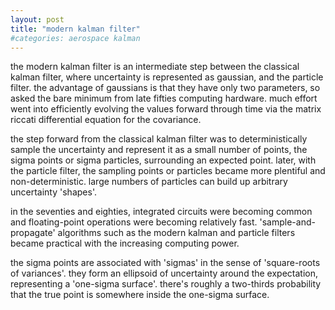 ```yaml
---
layout: post
title: "modern kalman filter"
#categories: aerospace kalman
---
```

the modern kalman filter is an intermediate step between the classical kalman filter, where uncertainty is represented as gaussian, and the particle filter. the advantage of gaussians is that they have only two parameters, so asked the bare minimum from late fifties computing hardware. much effort went into efficiently evolving the values forward through time via the matrix riccati differential equation for the covariance.

the step forward from the classical kalman filter was to deterministically sample the uncertainty and represent it as a small number of points, the sigma points or sigma particles, surrounding an expected point. later, with the particle filter, the sampling points or particles became more plentiful and non-deterministic. large numbers of particles can build up arbitrary uncertainty 'shapes'. 

in the seventies and eighties, integrated circuits were becoming common and floating-point operations were becoming relatively fast. 'sample-and-propagate' algorithms such as the modern kalman and particle filters became practical with the increasing computing power.

the sigma points are associated with 'sigmas' in the sense of 'square-roots of variances'. they form an ellipsoid of uncertainty around the expectation, representing a 'one-sigma surface'. there's roughly a two-thirds probability that the true point is somewhere inside the one-sigma surface.

